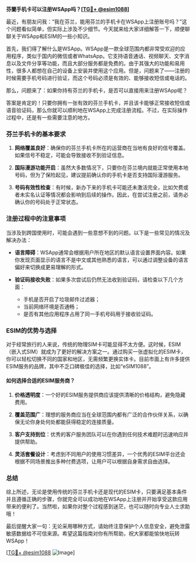 **芬蘭手机卡可以注册WSApp吗？[[TG💪+ @esim1088](https://t.me/s/esim1088)]**

最近，有朋友问我：“我在芬兰，能用芬兰的手机卡在WSApp上注册账号吗？”这个问题看似简单，但实际上涉及不少细节。今天就来给大家详细解答一下，顺便聊聊关于WSApp和ESIM的一些小知识。

首先，我们得了解什么是WSApp。WSApp是一款全球范围内都非常受欢迎的应用程序，类似于国内的微信或者WhatsApp。它支持语音通话、视频聊天、文字消息以及文件分享等功能，而且大部分服务都是免费的。由于其强大的功能和易用性，很多人都想在自己的设备上安装并使用这个应用。但是，问题来了——注册的时候需要手机号码进行验证，而这个号码必须是有效的、能够接收短信或电话的。

那么，问题来了：如果你持有芬兰的手机卡，是否可以直接用来注册WSApp呢？

答案是肯定的！只要你拥有一张有效的芬兰手机卡，并且该卡能够正常接收短信或语音验证码，那么你就可以顺利地在WSApp上完成注册流程。不过，在实际操作过程中，还是有一些需要注意的地方。

### 芬兰手机卡的基本要求

1. **网络覆盖良好**：确保你的芬兰手机卡所在的运营商在当地有良好的信号覆盖。如果信号不稳定，可能会导致接收不到验证信息。
   
2. **国际漫游功能开启**：虽然大多数情况下，只要你在芬兰境内就能正常使用本地号码，但为了保险起见，建议提前确认你的手机卡是否支持国际漫游服务。

3. **号码有效性检查**：有时候，新办下来的手机卡可能还未激活完全，比如欠费或者未实名认证等情况都会影响到后续的操作。因此，在尝试注册之前，请务必确认你的号码处于正常状态。

### 注册过程中的注意事项

当涉及到跨国使用时，可能会遇到一些意想不到的问题。以下是一些常见的情况及解决办法：

- **语言障碍**：WSApp通常会根据用户所在地区的默认语言设置界面内容。如果你发现页面显示的语言不是中文或其他熟悉的语言，可以通过调整设备的语言偏好来切换成更易理解的形式。
  
- **验证码接收失败**：如果多次尝试后仍然无法收到验证码，请检查以下几个方面：
   - 手机是否开启了垃圾邮件过滤器；
   - 当前网络环境是否通畅；
   - 是否有其他应用程序占用了同一手机号码用于接收验证码。

### ESIM的优势与选择

对于经常旅行的人来说，传统的物理SIM卡可能显得不太方便。这时候，ESIM（嵌入式SIM）就成为了更好的解决方案之一。通过购买一张虚拟化的ESIM卡，你可以轻松切换不同的国家和地区，无需频繁更换实体卡。目前市面上有许多提供ESIM服务的品牌，其中不乏口碑极佳的选择，比如“eSIM1088”。

#### 如何选择合适的ESIM服务商？

1. **价格透明度**：一个好的ESIM服务提供商应该提供清晰的价格结构，避免隐藏费用。
   
2. **覆盖范围广**：理想的服务商应当在全球范围内都有广泛的合作伙伴关系，以确保无论你身处何处都能获得稳定的连接质量。

3. **客户支持到位**：优秀的客户服务团队可以在你遇到任何技术难题时迅速响应并提供帮助。

4. **灵活套餐设计**：考虑到不同用户的使用习惯差异，一个优秀的ESIM平台还会根据不同场景推出多种付费选项，让用户可以根据自身需求自由选择。

### 总结

综上所述，无论是使用传统的芬兰手机卡还是现代的ESIM卡，只要满足基本条件并且遵循正确的步骤，你就完全可以成功地在WSApp上注册并开始享受这款应用带来的便利了。当然啦，如果你对整个过程感到迷茫，也可以随时向专业人士求助哦！

最后提醒大家一句：无论采用哪种方式，请始终注意保护个人信息安全，避免泄露敏感数据给不可信来源。希望这篇指南对你有所帮助，祝大家都能愉快地玩转WSApp！

[[TG💪+ @esim1088](https://t.me/s/esim1088) ![Image](https://i.postimg.cc/4NQfJmqS/Snipaste-2025-05-13-00-14-12.png)]